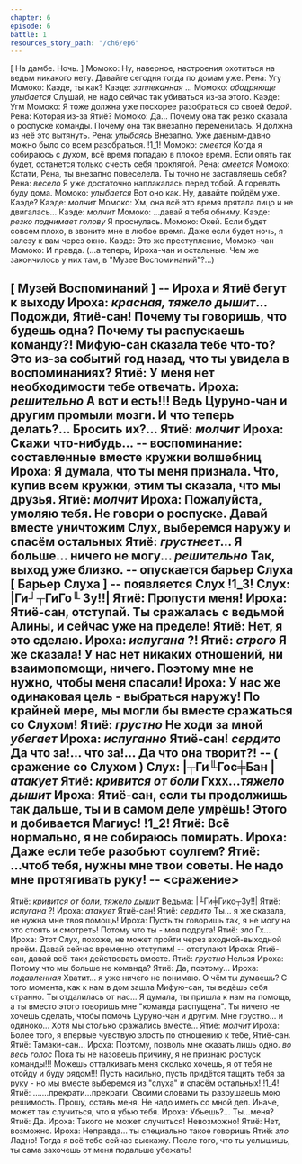 ```yaml
---
chapter: 6
episode: 6
battle: 1
resources_story_path: "/ch6/ep6"
---
```

[ На дамбе. Ночь. ]
Момоко: Ну, наверное, настроения охотиться на ведьм никакого нету. Давайте сегодня тогда по домам уже.
Рена: Угу
Момоко: Каэде, ты как?
Каэде: *заплеканная* ...
Момоко: *ободряюще улыбается* Слушай, не надо сейчас так убиваться из-за этого.
Каэде: Угм
Момоко: Я тоже должна уже поскорее разобраться со своей бедой.
Рена: Которая из-за Ятиё?
Момоко: Да... Почему она так резко сказала о роспуске команды. Почему она так внезапно переменилась. Я должна из неё это вытянуть.
Рена: *улыбаясь* Внезапно. Уже давным-давно можно было со всем разобраться.
!1_1!
Момоко: *смеется* Когда я собираюсь с духом, всё время попадаю в плохое время. Если опять так будет, останется только счесть себя проклятой.
Рена: *смеется*
Момоко: Кстати, Рена, ты внезапно повеселела. Ты точно не заставляешь себя?
Рена: *весело* Я уже достаточно наплакалась перед тобой. А горевать буду дома.
Момоко: *улыбается* Вот оно как. Ну, давайте пойдём уже. Каэде?
Каэде: *молчит*
Момоко: Хм, она всё это время прятала лицо и не двигалась...
Каэде: *молчит*
Момоко: ...давай я тебя обниму.
Каэде: *резко поднимает голову* Я проснулась.
Момоко: Окей. Если будет совсем плохо, в звоните мне в любое время. Даже если будет ночь, я залезу к вам через окно.
Каэде: Это же преступление, Момоко-чан
Момоко: И правда. (...а теперь, Ироха-чан и остальные. Чем же закончилось у них там, в "Музее Воспоминаний"?...)

[ Музей Воспоминаний ]
-- Ироха и Ятиё бегут к выходу
Ироха: *красная, тяжело дышит*... Подожди, Ятиё-сан! Почему ты говоришь, что будешь одна? Почему ты распускаешь команду?! Мифую-сан сказала тебе что-то? Это из-за событий год назад, что ты увидела в воспоминаниях?
Ятиё: У меня нет необходимости тебе отвечать.
Ироха: *решительно* А вот и есть!!! Ведь Цуруно-чан и другим промыли мозги. И что теперь делать?... Бросить их?...
Ятиё: *молчит*
Ироха: Скажи что-нибудь...
-- воспоминание: составленные вместе кружки волшебниц
Ироха: Я думала, что ты меня признала. Что, купив всем кружки, этим ты сказала, что мы друзья.
Ятиё: *молчит*
Ироха: Пожалуйста, умоляю тебя. Не говори о роспуске. Давай вместе уничтожим Слух, выберемся наружу и спасём остальных
Ятиё: *грустнеет*... Я больше... ничего не могу... *решительно* Так, выход уже близко.
-- опускается барьер Слуха
[ Барьер Слуха ]
-- появляется Слух
!1_3!
Слух: |Ги┘┬ГиГо╙ Зу!!|
Ятиё: Пропусти меня!
Ироха: Ятиё-сан, отступай. Ты сражалась с ведьмой Алины, и сейчас уже на пределе!
Ятиё: Нет, я это сделаю.
Ироха: *испугана* ?!
Ятиё: *строго* Я же сказала! У нас нет никаких отношений, ни взаимопомощи, ничего. Поэтому мне не нужно, чтобы меня спасали!
Ироха: У нас же одинаковая цель - выбраться наружу! По крайней мере, мы могли бы вместе сражаться со Слухом!
Ятиё: *грустно* Не ходи за мной *убегает*
Ироха: *испуганно* Ятиё-сан! *сердито* Да что за!... что за!... Да что она творит?!
-- ( сражение со Слухом )
Слух: |┬Ги╙Гос╪Бан | *атакует*
Ятиё: *кривится от боли* Гххх...*тяжело дышит*
Ироха: Ятиё-сан, если ты продолжишь так дальше, ты и в самом деле умрёшь! Этого и добивается Магиус!
!1_2!
Ятиё: Всё нормально, я не собираюсь помирать.
Ироха: Даже если тебе разобьют соулгем?
Ятиё: ...чтоб тебя, нужны мне твои советы. Не надо мне протягивать руку!
-- <сражение>
--
Ятиё: *кривится от боли, тяжело дышит*
Ведьма: |╙Ги╪Гико┬Зу!!|
Ятиё: *испугана* ?!
Ироха: *атакует* Ятиё-сан!
Ятиё: *сердито* Ты... я же сказала, не нужна мне твоя помощь!
Ироха: Пусть ты говоришь так, я не могу на это стоять и смотреть! Потому что ты - моя подруга!
Ятиё: *зло* Гх...
Ироха: Этот Слух, похоже, не может пройти через входной-выходной проём. Давай сейчас временно отступим!
-- отступают
Ироха: Ятиё-сан, давай всё-таки действовать вместе.
Ятиё: *грустно* Нельзя
Ироха: Потому что мы больше не команда?
Ятиё: Да, поэтому...
Ироха: *подавленная* Хватит... я уже ничего не понимаю. О чём ты думаешь? С того момента, как к нам в дом зашла Мифую-сан, ты ведёшь себя странно. Ты отдалилась от нас... Я думала, ты пришла к нам на помощь, а ты вместо этого говоришь мне "команда распущена". Ты ничего не хочешь сделать, чтобы помочь Цуруно-чан и другим. Мне грустно... и одиноко... Хотя мы столько сражались вместе...
Ятиё: *молчит*
Ироха: Более того, я впервые чувствую злость по отношению к тебе, Ятиё-сан.
Ятиё: Тамаки-сан...
Ироха: Поэтому, позволь мне сказать лишь одно. *во весь голос* Пока ты не назовешь причину, я не признаю роспуск команды!!! Можешь отталкивать меня сколько хочешь, я от тебя не отойду и буду рядом!!! Пусть насильно, пусть придётся тащить тебя за руку - но мы вместе выберемся из "слуха" и спасём остальных!
!1_4!
Ятиё: .......прекрати...прекрати. Своими словами ты разрушаешь мою решимость. Прошу, оставь меня. Не надо иметь со мной дел. Иначе, может так случиться, что я убью тебя.
Ироха: Убьешь?... Ты...меня?
Ятиё: Да.
Ироха: Такого не может случиться! Невозможно!
Ятиё: Нет, возможно.
Ироха: Неправда... ты специально такое говоришь
Ятиё: *зло* Ладно! Тогда я всё тебе сейчас выскажу. После того, что ты услышишь, ты сама захочешь от меня подальше убежать!
